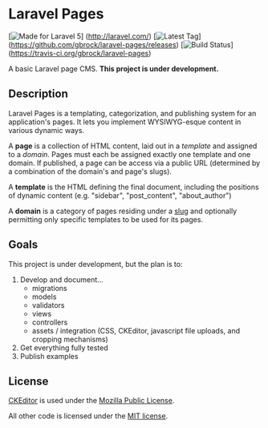# Laravel Pages
[![Made for Laravel 5](https://img.shields.io/badge/laravel-5.0-red.svg)]
(http://laravel.com/)
[![Latest Tag](https://img.shields.io/github/tag/gbrock/laravel-pages.svg)]
(https://github.com/gbrock/laravel-pages/releases)
[![Build Status](https://img.shields.io/travis/gbrock/laravel-pages.svg)]
(https://travis-ci.org/gbrock/laravel-pages)

A basic Laravel page CMS.  **This project is under development.**

## Description

Laravel Pages is a templating, categorization, and publishing system for an 
application's pages.  It lets you implement WYSIWYG-esque content in various dynamic ways.

A **page** is a collection of HTML content, laid out in a *template* and assigned to a *domain*.
Pages must each be assigned exactly one template and one domain.  If published, a page can be access via a
public URL (determined by a combination of the domain's and page's slugs).

A **template** is the HTML defining the final document, including the positions of dynamic content (e.g. "sidebar", 
"post_content", "about_author")

A **domain** is a category of pages residing under a [slug](http://en.wikipedia.org/wiki/Semantic_URL#Slug) and
optionally permitting only specific templates to be used for its pages.

## Goals

This project is under development, but the plan is to:

1. Develop and document...
    * migrations 
    * models
    * validators
    * views
    * controllers
    * assets / integration (CSS, CKEditor, javascript file uploads, and cropping mechanisms)
2. Get everything fully tested
3. Publish examples

## License

[CKEditor](http://ckeditor.com/about/license) is used under the [Mozilla Public License](https://www.mozilla.org/MPL/).

All other code is licensed under the [MIT license](https://github.com/gbrock/laravel-pages/blob/master/LICENSE).
